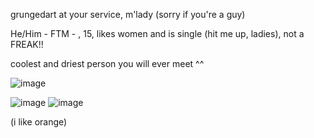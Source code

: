 grungedart at your service, m'lady (sorry if you're a guy)

He/Him - FTM - , 15, likes women and is single (hit me up, ladies), not a FREAK!!

coolest and driest person you will ever meet ^^



 ![image](https://github.com/user-attachments/assets/ded2ac61-e06a-4d11-8c19-79fdfaa320ae)

![image](https://github.com/user-attachments/assets/2f65f1db-669e-4bf7-ada9-f7c5b6489aa5) ![image](https://github.com/user-attachments/assets/22b8fb83-0a81-4b13-a5cd-af0ace51f930)

(i like orange)
<!---
grungedart/grungedart is a ✨ special ✨ repository because its `README.md` (this file) appears on your GitHub profile.
You can click the Preview link to take a look at your changes.
--->
